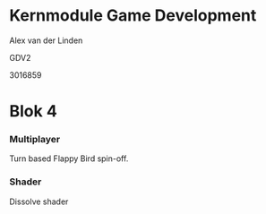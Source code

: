 # Kernmodule Game Development 
Alex van der Linden

GDV2

3016859

# Blok 4
### Multiplayer
Turn based Flappy Bird spin-off. 

### Shader 
Dissolve shader
